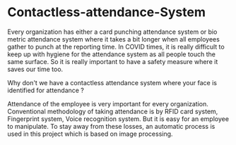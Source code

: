 # Contactless-attendance-System


 Every organization has either a card punching attendance system or bio metric attendance system where it takes a bit longer when all employees gather to punch at the reporting time. In COVID times, it is really difficult to keep up with hygiene for the attendance system as all people touch the same surface. So it is really important to have a safety measure where it saves our time too.
 
 Why don't we have a contactless attendance system where your face is identified for attendance ?
 
Attendance of the employee is very important for every organization. Conventional methodology of taking attendance is by RFID card system, Fingerprint system, Voice recognition system. But it is easy for an employee to manipulate. To stay away from these losses, an automatic process is used in this project which is based on image processing. 



